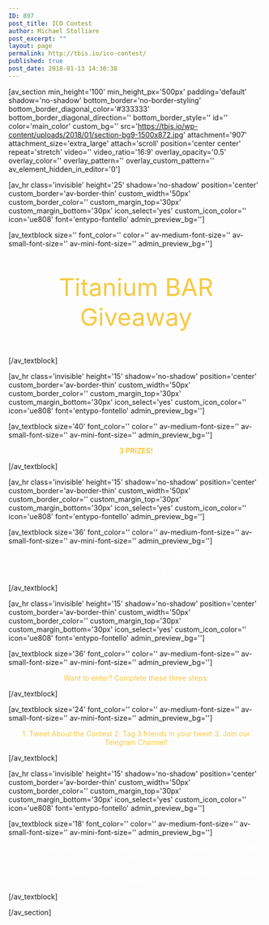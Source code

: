 ```yaml
---
ID: 897
post_title: ICO Contest
author: Michael Stolliare
post_excerpt: ""
layout: page
permalink: http://tbis.io/ico-contest/
published: true
post_date: 2018-01-13 14:30:38
---
```

[av_section min_height='100' min_height_px='500px' padding='default' shadow='no-shadow' bottom_border='no-border-styling' bottom_border_diagonal_color='#333333' bottom_border_diagonal_direction='' bottom_border_style='' id='' color='main_color' custom_bg='' src='https://tbis.io/wp-content/uploads/2018/01/section-bg9-1500x872.jpg' attachment='907' attachment_size='extra_large' attach='scroll' position='center center' repeat='stretch' video='' video_ratio='16:9' overlay_opacity='0.5' overlay_color='' overlay_pattern='' overlay_custom_pattern='' av_element_hidden_in_editor='0']

[av_hr class='invisible' height='25' shadow='no-shadow' position='center' custom_border='av-border-thin' custom_width='50px' custom_border_color='' custom_margin_top='30px' custom_margin_bottom='30px' icon_select='yes' custom_icon_color='' icon='ue808' font='entypo-fontello' admin_preview_bg='']

[av_textblock size='' font_color='' color='' av-medium-font-size='' av-small-font-size='' av-mini-font-size='' admin_preview_bg='']
<p style="text-align: center; font-size: 48px;"><span style="color: #f6c942;">Titanium BAR Giveaway</span></p>
[/av_textblock]

[av_hr class='invisible' height='15' shadow='no-shadow' position='center' custom_border='av-border-thin' custom_width='50px' custom_border_color='' custom_margin_top='30px' custom_margin_bottom='30px' icon_select='yes' custom_icon_color='' icon='ue808' font='entypo-fontello' admin_preview_bg='']

[av_textblock size='40' font_color='' color='' av-medium-font-size='' av-small-font-size='' av-mini-font-size='' admin_preview_bg='']
<p style="text-align: center;"><strong><span style="color: #f6c942;">3 PRIZES!</span></strong></p>
[/av_textblock]

[av_hr class='invisible' height='15' shadow='no-shadow' position='center' custom_border='av-border-thin' custom_width='50px' custom_border_color='' custom_margin_top='30px' custom_margin_bottom='30px' icon_select='yes' custom_icon_color='' icon='ue808' font='entypo-fontello' admin_preview_bg='']

[av_textblock size='36' font_color='' color='' av-medium-font-size='' av-small-font-size='' av-mini-font-size='' admin_preview_bg='']
<p style="text-align: center;"><span style="color: #ffffff;">1,000 BAR - 500 BAR - 250 BAR</span></p>
<p style="text-align: center;"><span style="color: #ffffff;">(1BAR = Approximately $1 USD)</span></p>
[/av_textblock]

[av_hr class='invisible' height='15' shadow='no-shadow' position='center' custom_border='av-border-thin' custom_width='50px' custom_border_color='' custom_margin_top='30px' custom_margin_bottom='30px' icon_select='yes' custom_icon_color='' icon='ue808' font='entypo-fontello' admin_preview_bg='']

[av_textblock size='36' font_color='' color='' av-medium-font-size='' av-small-font-size='' av-mini-font-size='' admin_preview_bg='']
<p style="text-align: center;"><span style="color: #f6c942;">Want to enter? Complete
these three steps:</span></p>
[/av_textblock]

[av_textblock size='24' font_color='' color='' av-medium-font-size='' av-small-font-size='' av-mini-font-size='' admin_preview_bg='']
<p style="text-align: center;"><span style="color: #f6c942;">1. Tweet About the Contest</span>
<span style="color: #f6c942;">2. Tag 3 friends in your tweet</span>
<span style="color: #f6c942;">3. Join our Telegram Channel!</span></p>
[/av_textblock]

[av_hr class='invisible' height='15' shadow='no-shadow' position='center' custom_border='av-border-thin' custom_width='50px' custom_border_color='' custom_margin_top='30px' custom_margin_bottom='30px' icon_select='yes' custom_icon_color='' icon='ue808' font='entypo-fontello' admin_preview_bg='']

[av_textblock size='18' font_color='' color='' av-medium-font-size='' av-small-font-size='' av-mini-font-size='' admin_preview_bg='']
<p style="text-align: center;"><span style="color: #ffffff;">That's it!  Complete these three steps, and you will be eligible to WIN FREE BAR!</span></p>
<p style="text-align: center;"><span style="color: #ffffff;">Contest winners will be announced on Friday, February 2nd in our Telegram channel.</span></p>
[/av_textblock]

[/av_section]